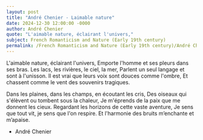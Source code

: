 ```yaml
---
layout: post
title: "André Chenier - Laimable nature"
date: 2024-12-30 12:00:00 -0000
author: André Chenier
quote: "L'aimable nature, éclairant l'univers,"
subject: French Romanticism and Nature (Early 19th century)
permalink: /French Romanticism and Nature (Early 19th century)/André Chenier/André Chenier - Laimable nature
---
```


L'aimable nature, éclairant l'univers,
Emporte l'homme et ses pleurs dans ses bras.
Les lacs, les rivières, le ciel, la mer,
Parlent un seul langage et sont à l'unisson.
Il est vrai que leurs voix sont douces comme l'ombre,
Et chassent comme le vent des souvenirs tragiques.

Dans les plaines, dans les champs, en écoutant les cris,
Des oiseaux qui s'élèvent ou tombent sous la chaleur,
Je m'éprends de la paix que me donnent les cieux.
Regardant les horizons de cette vaste aventure,
Je sens que tout vit, je sens que l'on respire.
Et l'harmonie des bruits m’enchante et m’apaise.


- André Chenier
